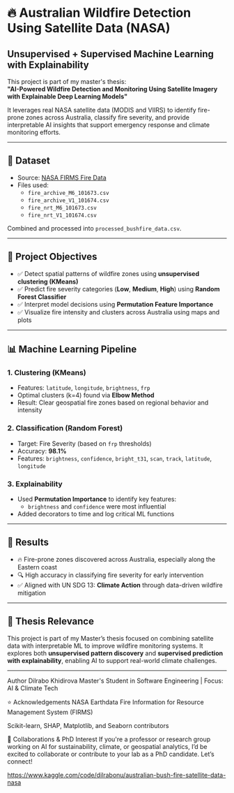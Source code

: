 # 🔥 Australian Wildfire Detection Using Satellite Data (NASA)  
## Unsupervised + Supervised Machine Learning with Explainability

This project is part of my master's thesis:  
**"AI-Powered Wildfire Detection and Monitoring Using Satellite Imagery with Explainable Deep Learning Models"**

It leverages real NASA satellite data (MODIS and VIIRS) to identify fire-prone zones across Australia, classify fire severity, and provide interpretable AI insights that support emergency response and climate monitoring efforts.

---

## 📂 Dataset

- Source: [NASA FIRMS Fire Data](https://earthdata.nasa.gov/active-fire-data)
- Files used:  
  - `fire_archive_M6_101673.csv`  
  - `fire_archive_V1_101674.csv`  
  - `fire_nrt_M6_101673.csv`  
  - `fire_nrt_V1_101674.csv`

Combined and processed into `processed_bushfire_data.csv`.

---

## 🎯 Project Objectives

- ✅ Detect spatial patterns of wildfire zones using **unsupervised clustering (KMeans)**
- ✅ Predict fire severity categories (**Low**, **Medium**, **High**) using **Random Forest Classifier**
- ✅ Interpret model decisions using **Permutation Feature Importance**
- ✅ Visualize fire intensity and clusters across Australia using maps and plots

---

## 📊 Machine Learning Pipeline

### 1. **Clustering (KMeans)**
- Features: `latitude`, `longitude`, `brightness`, `frp`
- Optimal clusters (k=4) found via **Elbow Method**
- Result: Clear geospatial fire zones based on regional behavior and intensity

### 2. **Classification (Random Forest)**
- Target: Fire Severity (based on `frp` thresholds)
- Accuracy: **98.1%**
- Features: `brightness`, `confidence`, `bright_t31`, `scan`, `track`, `latitude`, `longitude`

### 3. **Explainability**
- Used **Permutation Importance** to identify key features:
  - `brightness` and `confidence` were most influential
- Added decorators to time and log critical ML functions

---

## 📌 Results

- 🔥 Fire-prone zones discovered across Australia, especially along the Eastern coast
- 🔍 High accuracy in classifying fire severity for early intervention
- ✅ Aligned with UN SDG 13: **Climate Action** through data-driven wildfire mitigation

---

## 🧠 Thesis Relevance

This project is part of my Master’s thesis focused on combining satellite data with interpretable ML to improve wildfire monitoring systems. It explores both **unsupervised pattern discovery** and **supervised prediction with explainability**, enabling AI to support real-world climate challenges.

---

Author
Dilrabo Khidirova
Master's Student in Software Engineering | Focus: AI & Climate Tech


⭐️ Acknowledgements
NASA Earthdata Fire Information for Resource Management System (FIRMS)

Scikit-learn, SHAP, Matplotlib, and Seaborn contributors

🤝 Collaborations & PhD Interest
If you're a professor or research group working on AI for sustainability, climate, or geospatial analytics, I’d be excited to collaborate or contribute to your lab as a PhD candidate. Let’s connect!


https://www.kaggle.com/code/dilrabonu/australian-bush-fire-satellite-data-nasa
